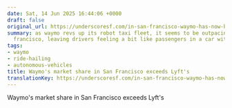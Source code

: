 ```yaml
---
date: Sat, 14 Jun 2025 16:44:06 +0000
draft: false
original_url: https://underscoresf.com/in-san-francisco-waymo-has-now-bested-lyft-uber-is-next/
summary: as waymo revs up its robot taxi fleet, it seems to be outpacing lyft in san
  francisco, leaving drivers feeling a bit like passengers in a car without a driver.
tags:
- waymo
- ride-hailing
- autonomous-vehicles
title: Waymo's market share in San Francisco exceeds Lyft's
translationKey: https://underscoresf.com/in-san-francisco-waymo-has-now-bested-lyft-uber-is-next/
---
```


Waymo's market share in San Francisco exceeds Lyft's
